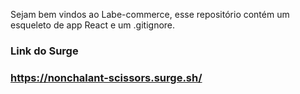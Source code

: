 Sejam bem vindos ao Labe-commerce, esse repositório contém um esqueleto de app React e um .gitignore.


### Link do Surge
### https://nonchalant-scissors.surge.sh/
